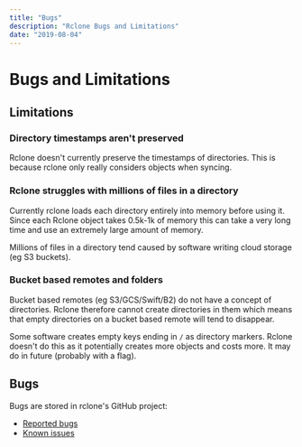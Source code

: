 ```yaml
---
title: "Bugs"
description: "Rclone Bugs and Limitations"
date: "2019-08-04"
---
```


# Bugs and Limitations

## Limitations

### Directory timestamps aren't preserved

Rclone doesn't currently preserve the timestamps of directories.  This
is because rclone only really considers objects when syncing.

### Rclone struggles with millions of files in a directory

Currently rclone loads each directory entirely into memory before
using it.  Since each Rclone object takes 0.5k-1k of memory this can
take a very long time and use an extremely large amount of memory.

Millions of files in a directory tend caused by software writing cloud
storage (eg S3 buckets).

### Bucket based remotes and folders

Bucket based remotes (eg S3/GCS/Swift/B2) do not have a concept of
directories.  Rclone therefore cannot create directories in them which
means that empty directories on a bucket based remote will tend to
disappear.

Some software creates empty keys ending in `/` as directory markers.
Rclone doesn't do this as it potentially creates more objects and
costs more.  It may do in future (probably with a flag).

## Bugs

Bugs are stored in rclone's GitHub project:

* [Reported bugs](https://github.com/artpar/rclone/issues?q=is%3Aopen+is%3Aissue+label%3Abug)
* [Known issues](https://github.com/artpar/rclone/issues?q=is%3Aopen+is%3Aissue+milestone%3A%22Known+Problem%22)

